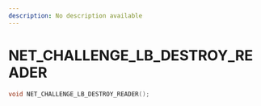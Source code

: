 ```yaml
---
description: No description available 
---
```


# NET_CHALLENGE_LB_DESTROY_READER

```cpp
void NET_CHALLENGE_LB_DESTROY_READER();
```